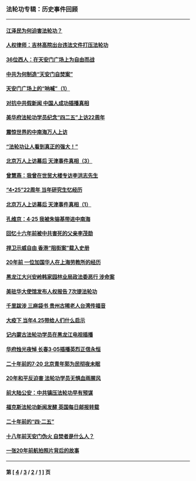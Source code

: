 ### 法轮功专辑：历史事件回顾
---
#### [江泽民为何迫害法轮功？](../../pages/nf5793/n13876324.md?04220430) 
#### [人权律师：吉林高院出台违法文件打压法轮功](../../pages/nf5793/n13825665.md?04220430) 
#### [36位西人：在天安门广场上为自由而战](../../pages/nf5793/n13390029.md?04220430) 
#### [中共为何制造“天安门自焚案”](../../pages/nf5793/n13183270.md?04220430) 
#### [天安门广场上的“呐喊”（1）](../../pages/nf5793/n13105277.md?04220430) 
#### [对抗中共假新闻 中国人成功插播真相](../../pages/nf5793/n12910618.md?04220430) 
#### [美华府法轮功学员纪念“四二五”上访22周年](../../pages/nf5793/n12904445.md?04220430) 
#### [震惊世界的中南海万人上访](../../pages/nf5793/n12903976.md?04220430) 
#### [“法轮功让人看到真正的强大！”](../../pages/nf5793/n12903195.md?04220430) 
#### [北京万人上访幕后 天津事件真相（3）](../../pages/nf5793/n12902807.md?04220430) 
#### [曾慧燕：我曾在世贸大楼专访李洪志先生](../../pages/nf5793/n12898729.md?04220430) 
#### [“4•25”22周年 当年研究生忆经历](../../pages/nf5793/n12894152.md?04220430) 
#### [北京万人上访幕后 天津事件真相（1）](../../pages/nf5793/n12885174.md?04220430) 
#### [孔维京：4·25 我被朱镕基带进中南海](../../pages/nf5793/n12864987.md?04220430) 
#### [回忆十六年前被中共害死的父亲李茂勋](../../pages/nf5793/n12880270.md?04220430) 
#### [捍卫示威自由 香港“阻街案”载入史册](../../pages/nf5793/n12811245.md?04220430) 
#### [20年前 一位加国华人在上海劳教所的经历](../../pages/nf5793/n12707932.md?04220430) 
#### [黑龙江大兴安岭韩家园林业局政法委恶行 涉命案](../../pages/nf5793/n12622815.md?04220430) 
#### [美驻华大使馆发布人权报告 7次提法轮功](../../pages/nf5793/n12520541.md?04220430) 
#### [千里跋涉 三麻袋书 贵州古稀老人台湾传福音](../../pages/nf5793/n12198750.md?04220430) 
#### [大疫下 当年4.25带给人们什么启示](../../pages/nf5793/n12058565.md?04220430) 
#### [记内蒙古法轮功学员在黑龙江电视插播](../../pages/nf5793/n11699194.md?04220430) 
#### [华府烛光夜悼 长春3·05插播英烈正信永恒](../../pages/nf5793/n11397432.md?04220430) 
#### [二十年前的7·20 北京青年郭为民彻夜未眠](../../pages/nf5793/n11354195.md?04220430) 
#### [20年和平反迫害 法轮功学员无惧血雨腥风](../../pages/nf5793/n11348279.md?04220430) 
#### [前大陆公安：中共镇压法轮功早有预谋](../../pages/nf5793/n11352168.md?04220430) 
#### [福克斯法轮功新闻发酵  英国每日邮报转载](../../pages/nf5793/n11285952.md?04220430) 
#### [二十年前的“四·二五”](../../pages/nf5793/n11207639.md?04220430) 
#### [十八年前天安门伪火 自焚者是什么人？](../../pages/nf5793/n10996556.md?04220430) 
#### [一张20年前航拍照片背后的故事](../../pages/nf5793/n10693797.md?04220430) 

---
#### 第 [ [4](./4.md?04220430) / [3](./3.md?04220430) / [2](./2.md?04220430) / [1](./1.md?04220430) ] 页
